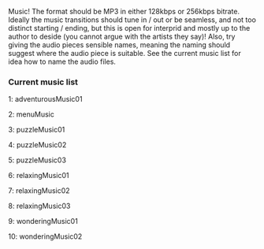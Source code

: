 Music! The format should be MP3 in either 128kbps or 256kbps bitrate. Ideally the music transitions should tune in / out or be seamless, and not too distinct starting / ending, but this is open for interprid and mostly up to the author to deside (you cannot argue with the artists they say)!
Also, try giving the audio pieces sensible names, meaning the naming should suggest where the audio piece is suitable. See the current music list for idea how to name the audio files. 

### Current music list

1: adventurousMusic01

2: menuMusic

3: puzzleMusic01

4: puzzleMusic02

5: puzzleMusic03

6: relaxingMusic01

7: relaxingMusic02

8: relaxingMusic03

9: wonderingMusic01

10: wonderingMusic02
